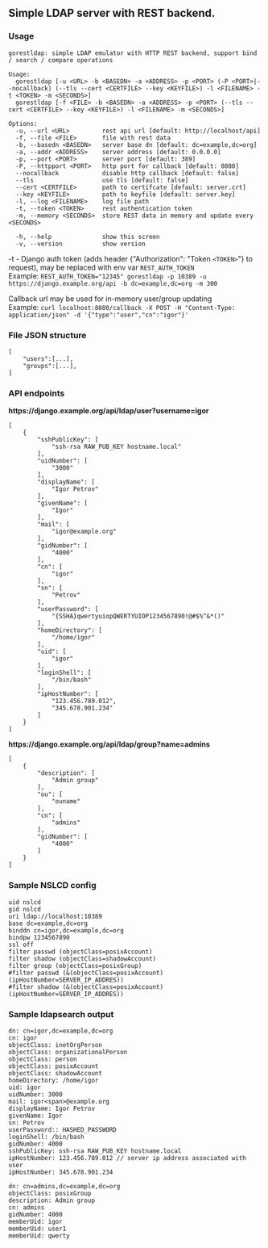 ## **Simple LDAP server with REST backend.**
### **Usage**
```
gorestldap: simple LDAP emulator with HTTP REST backend, support bind / search / compare operations

Usage:
  gorestldap [-u <URL> -b <BASEDN> -a <ADDRESS> -p <PORT> (-P <PORT>|--nocallback) (--tls --cert <CERTFILE> --key <KEYFILE>) -l <FILENAME> -t <TOKEN> -m <SECONDS>]
  gorestldap [-f <FILE> -b <BASEDN> -a <ADDRESS> -p <PORT> (--tls --cert <CERTFILE> --key <KEYFILE>) -l <FILENAME> -m <SECONDS>]

Options:
  -u, --url <URL>         rest api url [default: http://localhost/api]
  -f, --file <FILE>       file with rest data
  -b, --basedn <BASEDN>   server base dn [default: dc=example,dc=org]
  -a, --addr <ADDRESS>    server address [default: 0.0.0.0]
  -p, --port <PORT>       server port [default: 389]
  -P, --httpport <PORT>   http port for callback [default: 8080]
  --nocallback            disable http callback [default: false]
  --tls                   use tls [default: false]
  --cert <CERTFILE>       path to certifcate [default: server.crt]
  --key <KEYFILE>         path to keyfile [default: server.key]
  -l, --log <FILENAME>    log file path
  -t, --token <TOKEN>     rest authentication token
  -m, --memory <SECONDS>  store REST data in memory and update every <SECONDS>
   
  -h, --help              show this screen
  -v, --version           show version

```
-t - Django auth token (adds header {"Authorization": "Token `<TOKEN>`"} to request), may be replaced with env var `REST_AUTH_TOKEN`  
Example: `REST_AUTH_TOKEN="12345" gorestldap -p 10389 -u https://django.example.org/api -b dc=example,dc=org -m 300`

Callback url may be used for in-memory user/group updating  
Example: `curl localhost:8080/callback -X POST -H "Content-Type: application/json" -d '{"type":"user","cn":"igor"}'`

### **File JSON structure**
```
[
    "users":[...],
    "groups":[...],
]
```

### **API endpoints**

**ht<span>tps://django.example.org/api/ldap/user?username=igor**

```
[
    {
        "sshPublicKey": [
            "ssh-rsa RAW_PUB_KEY hostname.local"
        ],
        "uidNumber": [
            "3000"
        ],
        "displayName": [
            "Igor Petrov"
        ],
        "givenName": [
            "Igor"
        ],
        "mail": [
            "igor@example.org"
        ],
        "gidNumber": [
            "4000"
        ],
        "cn": [
            "igor"
        ],
        "sn": [
            "Petrov"
        ],
        "userPassword": [
            "{SSHA}qwertyuiopQWERTYUIOP1234567890!@#$%^&*()"
        ],
        "homeDirectory": [
            "/home/igor"
        ],
        "uid": [
            "igor"
        ],
        "loginShell": [
            "/bin/bash"
        ],
        "ipHostNumber": [
            "123.456.789.012",
            "345.678.901.234"
        ]
    }
]
```  
  
**ht<span>tps://django.example.org/api/ldap/group?name=admins**

```
[
    {
        "description": [
            "Admin group"
        ],
        "ou": [
            "ouname"
        ],
        "cn": [
            "admins"
        ],
        "gidNumber": [
            "4000"
        ]
    }
]
```

### **Sample NSLCD config**

```
uid nslcd
gid nslcd
uri ldap://localhost:10389
base dc=example,dc=org
binddn cn=igor,dc=example,dc=org
bindpw 1234567890
ssl off
filter passwd (objectClass=posixAccount)
filter shadow (objectClass=shadowAccount)
filter group (objectClass=posixGroup)
#filter passwd (&(objectClass=posixAccount)(ipHostNumber=SERVER_IP_ADDRES))
#filter shadow (&(objectClass=posixAccount)(ipHostNumber=SERVER_IP_ADDRES))
```

### **Sample ldapsearch output**

```
dn: cn=igor,dc=example,dc=org
cn: igor
objectClass: inetOrgPerson
objectClass: organizationalPerson
objectClass: person
objectClass: posixAccount
objectClass: shadowAccount
homeDirectory: /home/igor
uid: igor
uidNumber: 3000
mail: igor<span>@example.org
displayName: Igor Petrov
givenName: Igor
sn: Petrov
userPassword:: HASHED_PASSWORD
loginShell: /bin/bash
gidNumber: 4000
sshPublicKey: ssh-rsa RAW_PUB_KEY hostname.local
ipHostNumber: 123.456.789.012 // server ip address associated with user
ipHostNumber: 345.678.901.234
```

```
dn: cn=admins,dc=example,dc=org
objectClass: posixGroup
description: Admin group
cn: admins
gidNumber: 4000
memberUid: igor
memberUid: user1
memberUid: qwerty
```
